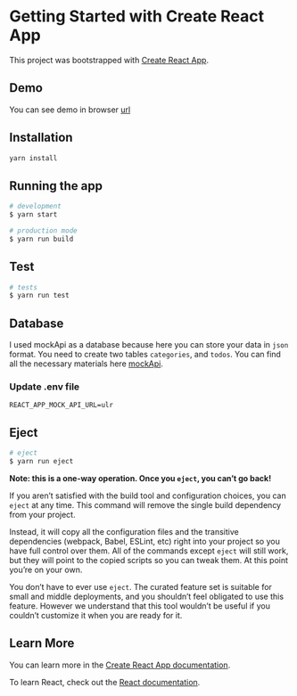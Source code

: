# Getting Started with Create React App

This project was bootstrapped with [Create React App](https://github.com/facebook/create-react-app).

## Demo

You can see demo in browser [url](https://task-app-ivashin.netlify.app/)

## Installation

```bash
yarn install
```

## Running the app

```bash
# development
$ yarn start

# production mode
$ yarn run build
```

## Test

```bash
# tests
$ yarn run test

```

## Database

I used mockApi as a database because here you can store your data in `json` format.
You need to create two tables `categories`, and `todos`.
You can find all the necessary materials here [mockApi](https://mockapi.io/docs).

### Update .env file

`REACT_APP_MOCK_API_URL=ulr`

## Eject

```bash
# eject
$ yarn run eject

```

**Note: this is a one-way operation. Once you `eject`, you can’t go back!**

If you aren’t satisfied with the build tool and configuration choices, you can `eject` at any time. This command will remove the single build dependency from your project.

Instead, it will copy all the configuration files and the transitive dependencies (webpack, Babel, ESLint, etc) right into your project so you have full control over them. All of the commands except `eject` will still work, but they will point to the copied scripts so you can tweak them. At this point you’re on your own.

You don’t have to ever use `eject`. The curated feature set is suitable for small and middle deployments, and you shouldn’t feel obligated to use this feature. However we understand that this tool wouldn’t be useful if you couldn’t customize it when you are ready for it.

## Learn More

You can learn more in the [Create React App documentation](https://facebook.github.io/create-react-app/docs/getting-started).

To learn React, check out the [React documentation](https://reactjs.org/).
